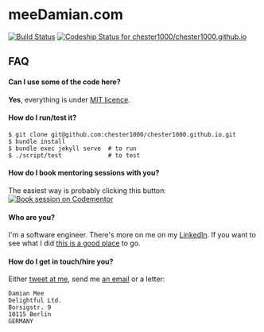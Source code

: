 # meeDamian.com

[![Build Status](https://travis-ci.org/chester1000/chester1000.github.io.svg)](https://travis-ci.org/chester1000/chester1000.github.io) [ ![Codeship Status for chester1000/chester1000.github.io](https://codeship.com/projects/d4c0eee0-7448-0132-b63a-2aca0eeadc1e/status?branch=master)](https://codeship.com/projects/55006)


## FAQ

#### Can I use some of the code here?

**Yes**, everything is under [MIT licence](LICENCE.md).


#### How do I run/test it?

    $ git clone git@github.com:chester1000/chester1000.github.io.git
    $ bundle install
    $ bundle exec jekyll serve  # to run
    $ ./script/test             # to test


#### How do I book mentoring sessions with you?

The easiest way is probably clicking this button:
 [![Book session on Codementor](https://cdn.codementor.io/badges/book_session_github.svg)](https://www.codementor.io/meedamian?utm_source=github&utm_medium=button&utm_term=meedamian&utm_campaign=github)


#### Who are you?

I'm a software engineer. There's more on me on my [LinkedIn](https://linkedin.com/in/meeDamian/en). If you want to see what I did [this is a good place](http://meedamian.com/projects) to go.

#### How do I get in touch/hire you?

Either [tweet at me](https://twitter.com/meeDamian), send me [an email](email:mee.damian@gmail.com) or a letter:

    Damian Mee
    Delightful Ltd.
    Borsigstr. 9
    10115 Berlin
    GERMANY
